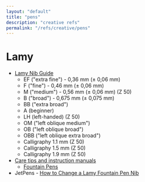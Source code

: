 ```yaml
---
layout: "default"
title: "pens"
description: "creative refs"
permalink: "/refs/creative/pens"
---
```


# Lamy

- [Lamy Nib Guide](https://www.lamy.com/en/lamy-nib-guide/)
    - EF ("extra fine") - 0,36 mm (± 0,06 mm)
    - F ("fine") - 0,46 mm (± 0,06 mm)
    - M ("medium") - 0,56 mm (± 0,06 mm) (Z 50)
    - B ("broad") - 0,675 mm (± 0,075 mm)
    - BB ("extra broad")
    - A (beginner)
    - LH (left-handed) (Z 50)
    - OM ("left oblique medium")
    - OB ("left oblique broad")
    - OBB ("left oblique extra broad")
    - Calligraphy 1.1 mm (Z 50)
    - Calligraphy 1.5 mm (Z 50)
    - Calligraphy 1.9 mm (Z 50)
- [Care tips and instruction manuals](https://www.lamy.com/en/care-tips/)
    - [Fountain Pens](https://www.lamy.com/en/care-tips/fountain-pens/)
- JetPens - [How to Change a Lamy Fountain Pen Nib](https://www.jetpens.com/blog/How-to-Change-a-Lamy-Fountain-Pen-Nib/pt/270)
